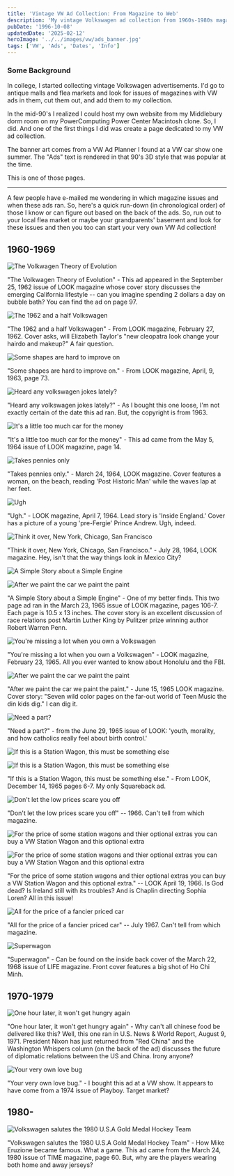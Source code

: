 ```yaml
---
title: 'Vintage VW Ad Collection: From Magazine to Web'
description: 'My vintage Volkswagen ad collection from 1960s-1980s magazines, with original publication details and collection history as published on the web in 1996.'
pubDate: '1996-10-08'
updatedDate: '2025-02-12'
heroImage: '../../images/vw/ads_banner.jpg'
tags: ['VW', 'Ads', 'Dates', 'Info']
---
```


### Some Background

In college, I started collecting vintage Volkswagen advertisements. I'd go to antique malls and flea markets and look for issues of magazines with VW ads in them, cut them out, and add them to my collection.

In the mid-90's I realized I could host my own website from my Middlebury dorm room on my PowerComputing Power Center Macintosh clone. So, I did. And one of the first things I did was create a page dedicated to my VW ad collection.

The banner art comes from a VW Ad Planner I found at a VW car show one summer. The "Ads" text is rendered in that 90's 3D style that was popular at the time.

This is one of those pages.

---

A few people have e-mailed me wondering in which magazine issues and when these ads ran. So, here's a quick run-down (in chronological order) of those I know or can figure out based on the back of the ads. So, run out to your local flea market or maybe your grandparents' basement and look for these issues and then you too can start your very own VW Ad collection!

## 1960-1969

![The Volkwagen Theory of Evolution](../../images/vw/ads/evolution.jpg)

"The Volkwagen Theory of Evolution" - This ad appeared in the September 25, 1962 issue of LOOK magazine whose cover story discusses the emerging California lifestyle -- can you imagine spending 2 dollars a day on bubble bath? You can find the ad on page 97.

![The 1962 and a half Volkswagen](../../images/vw/ads/1962half.jpg)

"The 1962 and a half Volkswagen" - From LOOK magazine, February 27, 1962. Cover asks, will Elizabeth Taylor's "new cleopatra look change your hairdo and makeup?" A fair question.

![Some shapes are hard to improve on](../../images/vw/ads/Shapes_egg_large.jpg)

"Some shapes are hard to improve on." - From LOOK magazine, April, 9, 1963, page 73.

![Heard any volkswagen jokes lately?](../../images/vw/ads/Vw-jokes_large.jpg)

"Heard any volkswagen jokes lately?" - As I bought this one loose, I'm not exactly certain of the date this ad ran. But, the copyright is from 1963.

![It's a little too much car for the money](../../images/vw/ads/LittleTooMuchCar_large.jpg)

"It's a little too much car for the money" - This ad came from the May 5, 1964 issue of LOOK magazine, page 14.

![Takes pennies only](../../images/vw/ads/takespennies.jpg)

"Takes pennies only." - March 24, 1964, LOOK magazine. Cover features a woman, on the beach, reading 'Post Historic Man' while the waves lap at her feet.

![Ugh](../../images/vw/ads/ugh.jpg)

"Ugh." - LOOK magazine, April 7, 1964. Lead story is 'Inside England.' Cover has a picture of a young 'pre-Fergie' Prince Andrew. Ugh, indeed.

![Think it over, New York, Chicago, San Francisco](../../images/vw/ads/taxi.jpg)

"Think it over, New York, Chicago, San Francisco." - July 28, 1964, LOOK magazine. Hey, isn't that the way things look in Mexico City?

![A Simple Story about a Simple Engine](../../images/vw/ads/simplestory.jpg)

![After we paint the car we paint the paint](../../images/vw/ads/paintthepaint.jpg)

"A Simple Story about a Simple Engine" - One of my better finds. This two page ad ran in the March 23, 1965 issue of LOOK magazine, pages 106-7. Each page is 10.5 x 13 inches. The cover story is an excellent discussion of race relations post Martin Luther King by Pulitzer prize winning author Robert Warren Penn.

![You're missing a lot when you own a Volkswagen](../../images/vw/ads/missingalot.jpg)

"You're missing a lot when you own a Volkswagen" - LOOK magazine, February 23, 1965. All you ever wanted to know about Honolulu and the FBI.

![After we paint the car we paint the paint](../../images/vw/ads/paintthepaint.jpg)

"After we paint the car we paint the paint." - June 15, 1965 LOOK magazine. Cover story: "Seven wild color pages on the far-out world of Teen Music the din kids dig." I can dig it.

![Need a part?](../../images/vw/ads/needapart.jpg)

"Need a part?" - from the June 29, 1965 issue of LOOK: 'youth, morality, and how catholics really feel about birth control.'

![If this is a Station Wagon, this must be something else](../../images/vw/ads/somethingelse1.jpg)

![If this is a Station Wagon, this must be something else](../../images/vw/ads/somethingelse2.jpg)

"If this is a Station Wagon, this must be something else." - From LOOK, December 14, 1965 pages 6-7. My only Squareback ad.

![Don't let the low prices scare you off](../../images/vw/ads/lowprices_vw_large.jpg)

"Don't let the low prices scare you off" -- 1966. Can't tell from which magazine.

![For the price of some station wagons and thier optional extras you can buy a VW Station Wagon and this optional extra](../../images/vw/ads/buyextra1.jpg)

![For the price of some station wagons and thier optional extras you can buy a VW Station Wagon and this optional extra](../../images/vw/ads/buyextra2.jpg)

"For the price of some station wagons and thier optional extras you can buy a VW Station Wagon and this optional extra." -- LOOK April 19, 1966. Is God dead? Is Ireland still with its troubles? And is Chaplin directing Sophia Loren? All in this issue!

![All for the price of a fancier priced car](../../images/vw/ads/appliancesvw.jpg)

"All for the price of a fancier priced car" -- July 1967. Can't tell from which magazine.

![Superwagon](../../images/vw/ads/superwagon_large.jpg)

"Superwagon" - Can be found on the inside back cover of the March 22, 1968 issue of LIFE magazine. Front cover features a big shot of Ho Chi Minh.

## 1970-1979

![One hour later, it won't get hungry again](../../images/vw/ads/chinesevw.jpg)

"One hour later, it won't get hungry again" - Why can't all chinese food be delivered like this? Well, this one ran in U.S. News & World Report, August 9, 1971. President Nixon has just returned from "Red China" and the Washington Whispers column (on the back of the ad) discusses the future of diplomatic relations between the US and China. Irony anyone?

![Your very own love bug](../../images/vw/ads/lovebug.jpg)

"Your very own love bug." - I bought this ad at a VW show. It appears to have come from a 1974 issue of Playboy. Target market?

## 1980-

![Volkswagen salutes the 1980 U.S.A Gold Medal Hockey Team](../../images/vw/ads/usahockeyvw.jpg)

"Volkswagen salutes the 1980 U.S.A Gold Medal Hockey Team" - How Mike Eruzione became famous. What a game. This ad came from the March 24, 1980 issue of TIME magazine, page 60. But, why are the players wearing both home and away jerseys?
